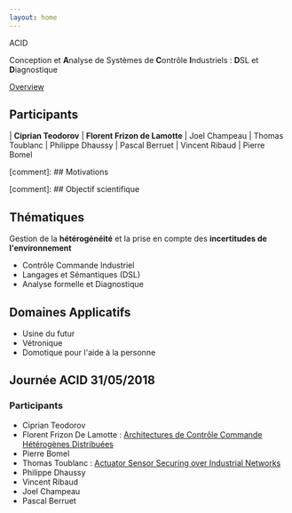 ```yaml
---
layout: home
---
```


ACID

Conception et **A**nalyse de Systèmes de **C**ontrôle **I**ndustriels : **D**SL et **D**iagnostique

[Overview](Verification-MOCS_180531.pptx)

## Participants

| **Ciprian Teodorov** | **Florent Frizon de Lamotte**
| Joel Champeau | Thomas Toublanc
| Philippe Dhaussy | Pascal Berruet
| Vincent Ribaud | Pierre Bomel


[comment]: ## Motivations

[comment]: ## Objectif scientifique

## Thématiques

Gestion de la **hétérogénéité** et la prise en compte des **incertitudes de l'environnement**

- Contrôle Commande Industriel
- Langages et Sémantiques (DSL)
- Analyse formelle et Diagnostique

## Domaines Applicatifs

- Usine du futur
- Vétronique
- Domotique pour l'aide à la personne
  


## Journée ACID 31/05/2018

### Participants

- Ciprian Teodorov
- Florent Frizon De Lamotte : [Architectures de Contrôle Commande Hétérogènes Distribuées](ensta_180531/PresentationACID_20180531_FdL.pdf)
- Pierre Bomel
- Thomas Toublanc : [Actuator Sensor Securing over Industrial Networks](ensta_180531/pres_Syleps_04-06-2018.pdf)
- Philippe Dhaussy
- Vincent Ribaud
- Joel Champeau
- Pascal Berruet